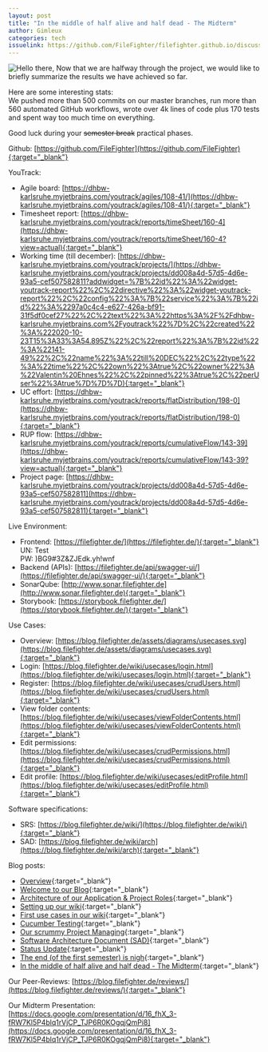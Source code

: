 ```yaml
---
layout: post
title: "In the middle of half alive and half dead - The Midterm"
author: Gimleux
categories: tech
issuelink: https://github.com/FileFighter/filefighter.github.io/discussions/56
---
```

<img src="https://i.giphy.com/media/Nx0rz3jtxtEre/giphy.webp" alt="Hello there,"/>  
Now that we are halfway through the project, we would like to briefly summarize the results we have achieved so far.

Here are some interesting stats:  
We pushed more than 500 commits on our master branches, run more than 560 automated GitHub workflows, wrote over 4k lines of code plus 170 tests and spent way too much time on everything. 



Good luck during your ~~semester break~~ practical phases.

Github: [https://github.com/FileFighter](https://github.com/FileFighter){:target="_blank"}  

YouTrack:
* Agile board: [https://dhbw-karlsruhe.myjetbrains.com/youtrack/agiles/108-41/](https://dhbw-karlsruhe.myjetbrains.com/youtrack/agiles/108-41/){:target="_blank"}
* Timesheet report: [https://dhbw-karlsruhe.myjetbrains.com/youtrack/reports/timeSheet/160-4](https://dhbw-karlsruhe.myjetbrains.com/youtrack/reports/timeSheet/160-4?view=actual){:target="_blank"}
* Working time (till december): [https://dhbw-karlsruhe.myjetbrains.com/youtrack/projects/](https://dhbw-karlsruhe.myjetbrains.com/youtrack/projects/dd008a4d-57d5-4d6e-93a5-cef507582811?addwidget=%7B%22id%22%3A%22widget-youtrack-report%22%2C%22directive%22%3A%22widget-youtrack-report%22%2C%22config%22%3A%7B%22service%22%3A%7B%22id%22%3A%2297a0c4c4-e627-426a-bf91-31f5df0cef27%22%2C%22text%22%3A%22https%3A%2F%2Fdhbw-karlsruhe.myjetbrains.com%2Fyoutrack%22%7D%2C%22created%22%3A%222020-10-23T15%3A33%3A54.895Z%22%2C%22report%22%3A%7B%22id%22%3A%22141-49%22%2C%22name%22%3A%22till%20DEC%22%2C%22type%22%3A%22time%22%2C%22own%22%3Atrue%2C%22owner%22%3A%22Valentin%20Ehnes%22%2C%22pinned%22%3Atrue%2C%22perUser%22%3Atrue%7D%7D%7D){:target="_blank"}
* UC effort: [https://dhbw-karlsruhe.myjetbrains.com/youtrack/reports/flatDistribution/198-0](https://dhbw-karlsruhe.myjetbrains.com/youtrack/reports/flatDistribution/198-0){:target="_blank"}
* RUP flow: [https://dhbw-karlsruhe.myjetbrains.com/youtrack/reports/cumulativeFlow/143-39](https://dhbw-karlsruhe.myjetbrains.com/youtrack/reports/cumulativeFlow/143-39?view=actual){:target="_blank"}
* Project page: [https://dhbw-karlsruhe.myjetbrains.com/youtrack/projects/dd008a4d-57d5-4d6e-93a5-cef507582811](https://dhbw-karlsruhe.myjetbrains.com/youtrack/projects/dd008a4d-57d5-4d6e-93a5-cef507582811){:target="_blank"}

Live Environment:
* Frontend: [https://filefighter.de/](https://filefighter.de/){:target="_blank"}  
UN: Test  
PW: )BG9#3Z&ZJEdk.yh!wnf
* Backend (APIs): [https://filefighter.de/api/swagger-ui/](https://filefighter.de/api/swagger-ui/){:target="_blank"}
* SonarQube: [http://www.sonar.filefighter.de](http://www.sonar.filefighter.de){:target="_blank"}
* Storybook: [https://storybook.filefighter.de/](https://storybook.filefighter.de/){:target="_blank"}

Use Cases:
* Overview: [https://blog.filefighter.de/assets/diagrams/usecases.svg](https://blog.filefighter.de/assets/diagrams/usecases.svg){:target="_blank"} 
* Login: [https://blog.filefighter.de/wiki/usecases/login.html](https://blog.filefighter.de/wiki/usecases/login.html){:target="_blank"} 
* Register: [https://blog.filefighter.de/wiki/usecases/crudUsers.html](https://blog.filefighter.de/wiki/usecases/crudUsers.html){:target="_blank"} 
* View folder contents: [https://blog.filefighter.de/wiki/usecases/viewFolderContents.html](https://blog.filefighter.de/wiki/usecases/viewFolderContents.html){:target="_blank"} 
* Edit permissions: [https://blog.filefighter.de/wiki/usecases/crudPermissions.html](https://blog.filefighter.de/wiki/usecases/crudPermissions.html){:target="_blank"} 
* Edit profile: [https://blog.filefighter.de/wiki/usecases/editProfile.html](https://blog.filefighter.de/wiki/usecases/editProfile.html){:target="_blank"} 

Software specifications:
* SRS: [https://blog.filefighter.de/wiki/](https://blog.filefighter.de/wiki/){:target="_blank"} 
* SAD: [https://blog.filefighter.de/wiki/arch](https://blog.filefighter.de/wiki/arch){:target="_blank"} 

Blog posts:
* [Overview](https://blog.filefighter.de/blog/){:target="_blank"} 
* [Welcome to our Blog](https://blog.filefighter.de/intro/2020/09/29/welcome.html){:target="_blank"} 
* [Architecture of our Application & Project Roles](https://blog.filefighter.de/tech/2020/10/10/architecture.html){:target="_blank"} 
* [Setting up our wiki](https://blog.filefighter.de/docu/2020/10/18/setting_up_wiki.html){:target="_blank"} 
* [First use cases in our wiki](https://blog.filefighter.de/docu/2020/10/24/first-usecases.html){:target="_blank"} 
* [Cucumber Testing](https://blog.filefighter.de/tech/2020/10/31/cucumber-testing.html){:target="_blank"} 
* [Our scrummy Project Managing](https://blog.filefighter.de/pm/2020/11/08/project-managment.html){:target="_blank"} 
* [Software Architecture Document (SAD)](https://blog.filefighter.de/pm/2020/11/13/architecture-wiki.html){:target="_blank"} 
* [Status Update](https://blog.filefighter.de/tech/2020/11/22/status-update.html){:target="_blank"} 
* [The end (of the first semester) is nigh](https://blog.filefighter.de/tech/2020/11/29/the-end-is-nigh.html){:target="_blank"} 
* [In the middle of half alive and half dead - The Midterm](https://blog.filefighter.de/tech/2020/12/22/midterm.html){:target="_blank"} 

Our Peer-Reviews: [https://blog.filefighter.de/reviews/](https://blog.filefighter.de/reviews/){:target="_blank"} 

Our Midterm Presentation: [https://docs.google.com/presentation/d/16_fhX_3-fRW7Kl5P4blq1rVjCP_TJP6R0KOgqjQmPi8](https://docs.google.com/presentation/d/16_fhX_3-fRW7Kl5P4blq1rVjCP_TJP6R0KOgqjQmPi8){:target="_blank"} 
